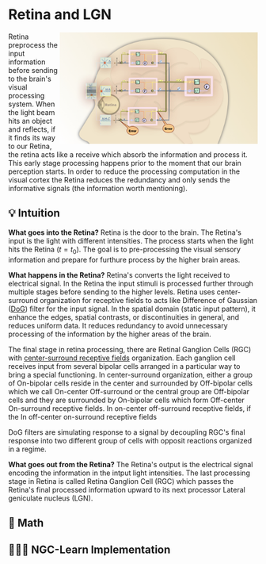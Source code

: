 <h1>Retina and LGN</h1>

<!-- 
![PC_brain](https://github.com/user-attachments/assets/33fdb152-4c3a-49fc-8eb1-b5d0bc88a263)
![PC_brain](https://github.com/user-attachments/assets/36260004-c917-4b27-bff8-55e06d53879b)
-->

<img src="images/PC_brain.jpeg" width="400" align="right"/>


Retina preprocess the input information before sending to the brain's visual processing system. 
When the light beam hits an object and reflects, if it finds its way to our Retina, the retina acts 
like a receive which absorb the information and process it. This early stage processing happens prior 
to the moment that our brain perception starts. In order to reduce the processing computation in the 
visual cortex the Retina reduces the redundancy and only sends the informative signals (the information worth mentioning).

<!-- ============================= -->
<h2> 💡 Intuition </h2>

**What goes into the Retina?**
Retina is the door to the brain. The Retina's input is the light with different intensities.
The process starts when the light hits the Retina ($t=t_0$). The goal is to pre-processing 
the visual sensory information and prepare for furthure process by the higher brain areas. 


**What happens in the Retina?**
Retina's converts the light received to electrical signal.
In the Retina the input stimuli is processed further through multiple 
stages before sending to the higher levels. Retina uses center-surround 
organization for receptive fields to acts like Difference
of Gaussian ([DoG](https://github.com/Faezehabibi/pc_tutorial/blob/62cfad85eed9072791307301d11e3cd0f675507f/DoG.md)) 
filter for the input signal. In the spatial domain (static input pattern), it 
enhance the edges, spatial contrasts, or discontinuities in general, and 
reduces uniform data. It reduces redundancy to avoid unnecessary processing
of the information by the higher areas of the brain.

The final stage in retina processing, there are Retinal Ganglion Cells (RGC) with [center-surround receptive fields](receptive_field.md) organization.
Each ganglion cell receives input from several bipolar cells arranged in a particular way to bring a special functioning.
In center-surround organization, either a group of On-bipolar cells reside in the center and surrounded by Off-bipolar cells 
which we call On-center Off-surround or the central group are Off-bipolar cells and they are surrounded by On-bipolar cells which
form Off-center On-surround receptive fields.
In on-center off-surround receptive fields, if the 
In off-center on-surround receptive fields

DoG filters are simulating response to a signal by decoupling RGC's final
response into two different group of cells with opposit reactions organized in a regime.


<!-- 
components
*Horizontal Cells: The negative Gaussian filter, on the other hand, supress particular frequencies.
*Bipolar Cells: On or Off
* Center-Surround: Opposite effect of surround and center (On-Center Off-Surround and Off-Center On-Surround).
- On-Center Off-Surround (direct excitation in center and direct inhibition in surround): On Bipolar Cells in the center == Gaussian filter (lower variance) and Off Bipolar Cells in the surround == Negative Gaussian filter (higher variance)
Since the surround is always broader than center, the surround variance in modeling is higher than center variance.
* The signal positive amplifies (excited) at the center but it is negatively suppresses (inhibits) in a donate-shape ring surrounding the central domain approaching to zero when going far away.
-->


**What goes out from the Retina?**
The Retina's output is the electrical signal encoding the information in the intput light intensities.
The last processing stage in Retina is called Retina Ganglion Cell (RGC) 
which passes the Retina's final processed information upward
to its next processor Lateral geniculate nucleus (LGN).


<!-- ============================= -->
<h2> 📝 Math </h2>




<!-- ============================= -->
<h2> 👩🏼‍💻 NGC-Learn Implementation </h2>


  

